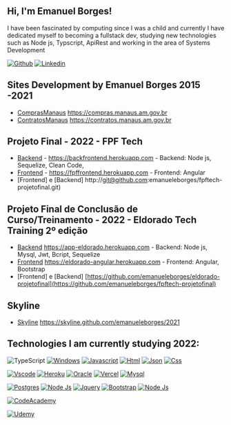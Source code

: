 ## Hi, I'm Emanuel Borges!
I have been fascinated by computing since I was a child and currently I have dedicated myself to becoming a fullstack dev, studying new technologies such as Node js, Typscript, ApiRest and working in the area of Systems Development

[![Github](https://img.shields.io/badge/GitHub-100000?style=for-the-badge&logo=github&logoColor=white&link=https://github.com/emanueleborges)](https://github.com/emanueleborges)
[![Linkedin](https://img.shields.io/badge/LinkedIn-0077B5?style=for-the-badge&logo=linkedin&logoColor=white&link=https://www.linkedin.com/in/emanuel-melo-borges)](https://www.linkedin.com/in/emanuel-melo-borges)

## Sites Development by Emanuel Borges 2015 -2021
- [ComprasManaus](https://compras.manaus.am.gov.br/) https://compras.manaus.am.gov.br
- [ContratosManaus](https://contratos.manaus.am.gov.br/) https://contratos.manaus.am.gov.br

## Projeto Final - 2022 - FPF Tech 
- [Backend](https://backfrontend.herokuapp.com) - https://backfrontend.herokuapp.com - Backend: Node js, Sequelize, Clean Code, 
- [Frontend](https://fpffrontend.herokuapp.com) - https://fpffrontend.herokuapp.com - Frontend: Angular
- [Frontend] e [Backend] http://git@github.com:emanueleborges/fpftech-projetofinal.git)

## Projeto Final de Conclusão de Curso/Treinamento - 2022 - Eldorado Tech Training 2º edição  
- [Backend](https://app-eldorado.herokuapp.com/) https://app-eldorado.herokuapp.com - Backend: Node js, Mysql, Jwt, Bcript, Sequelize
- [Frontend](http://eldorado-angular.herokuapp.com/) https://eldorado-angular.herokuapp.com - Frontend: Angular, Bootstrap 
- [Frontend] e [Backend] [https://github.com/emanueleborges/eldorado-projetofinal](https://github.com/emanueleborges/fpftech-projetofinal)

## Skyline
- [Skyline](https://skyline.github.com/emanueleborges/2021) https://skyline.github.com/emanueleborges/2021 

## Technologies I am currently studying 2022:

![TypeScript](https://img.shields.io/badge/typescript-%23007ACC.svg?style=for-the-badge&logo=typescript&logoColor=white)
[![Windows](https://img.shields.io/badge/Windows-0078D6?style=for-the-badge&logo=windows&logoColor=white)]()
[![Javascript](https://img.shields.io/badge/JavaScript-323330?style=for-the-badge&logo=javascript&logoColor=F7DF1E)]()
[![Html](https://img.shields.io/badge/HTML5-E34F26?style=for-the-badge&logo=html5&logoColor=white)]()
[![Json](https://img.shields.io/badge/json-5E5C5C?style=for-the-badge&logo=json&logoColor=white)]()
[![Css](https://img.shields.io/badge/CSS3-1572B6?style=for-the-badge&logo=css3&logoColor=white)]()

[![Vscode](https://img.shields.io/badge/Visual_Studio_Code-0078D4?style=for-the-badge&logo=visual%20studio%20code&logoColor=whit)]()
[![Heroku](https://img.shields.io/badge/Heroku-430098?style=for-the-badge&logo=heroku&logoColor=white)]()
[![Oracle](https://img.shields.io/badge/Oracle-F80000?style=for-the-badge&logo=oracle&logoColor=black)]()
[![Vercel](https://img.shields.io/badge/Vercel-000000?style=for-the-badge&logo=vercel&logoColor=white)]()
[![Mysql](https://img.shields.io/badge/MySQL-005C84?style=for-the-badge&logo=mysql&logoColor=white)]()

[![Postgres](https://img.shields.io/badge/PostgreSQL-316192?style=for-the-badge&logo=postgresql&logoColor=white)]()
[![Node Js](https://img.shields.io/badge/Node.js-43853D?style=for-the-badge&logo=node.js&logoColor=white)]()
[![Jquery](https://img.shields.io/badge/jQuery-0769AD?style=for-the-badge&logo=jquery&logoColor=white)]()
[![Bootstrap](https://img.shields.io/badge/Bootstrap-563D7C?style=for-the-badge&logo=bootstrap&logoColor=white)]()
[![Node Js](https://img.shields.io/badge/PHP-777BB4?style=for-the-badge&logo=php&logoColor=white)]()

[![CodeAcademy](https://img.shields.io/badge/Codecademy-FFF0E5?style=for-the-badge&logo=codecademy&logoColor=303347)]()

[![Udemy](https://img.shields.io/badge/Udemy-EC5252?style=for-the-badge&logo=Udemy&logoColor=white)]()

